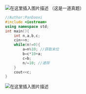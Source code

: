 ![在这里插入图片描述](https://pic.2ge.org/cdn/?url=https://img-blog.csdnimg.cn/9630588c30eb41f89285f028a08e0a29.png?x-oss-process=image/watermark,type_ZHJvaWRzYW5zZmFsbGJhY2s,shadow_50,text_Q1NETiBA5r2Y6YGT54a5,size_20,color_FFFFFF,t_70,g_se,x_16)
（这是一道真题）

```cpp
//Author:PanDaoxi 
#include <iostream>
using namespace std;
int main(){
	int n,a,b,c;
	cin>>n;
	while(n!=0){
		a=n%10; //获取末位
		b=c*10+a;
		c=b; 
		n/=10; //递除 
	} 
	cout<<c;
}
```
![在这里插入图片描述](https://pic.2ge.org/cdn/?url=https://img-blog.csdnimg.cn/278e606011a3471a8c05188e35f991c3.png?x-oss-process=image/watermark,type_ZHJvaWRzYW5zZmFsbGJhY2s,shadow_50,text_Q1NETiBA5r2Y6YGT54a5,size_20,color_FFFFFF,t_70,g_se,x_16)

